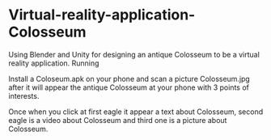 # Virtual-reality-application-Colosseum

Using Blender and Unity for designing an antique Colosseum to be a virtual reality application.
Running

Install a Coloseum.apk on your phone and scan a picture Colosseum.jpg after it will appear the antique Colosseum at your phone with 3 points of interests.

Once when you click at first eagle it appear a text about Colosseum, second eagle is a video about Colosseum and third one is a picture about Colosseum.
